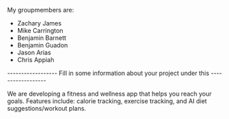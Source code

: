 My groupmembers are:
- Zachary James
- Mike Carrington
- Benjamin Barnett
- Benjamin Guadon
- Jason Arias
- Chris Appiah


------------------ Fill in some information about your project under this ------------------

We are developing a fitness and wellness app that helps you reach your goals. Features include: calorie tracking, exercise tracking, and AI diet suggestions/workout plans.
